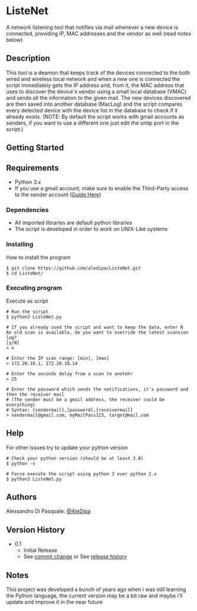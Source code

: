 # ListeNet

A network listening tool that notifies via mail whenever a new device is connected, providing IP, MAC addresses and the vendor as well
(read notes below)

## Description

This tool is a deamon that keeps track of the devices connected to the both wired and wireless local network and when a new one is connected the script immediately gets the IP address and, from it, the MAC address that uses to discover the device's vendor using a small local database (VMAC) and sends all the information to the given mail.
The new devices discovered are then saved into another database (MacLog) and the script compares every detected device with the device list in the database to check if it already exists.
(NOTE: By default the script works with gmail accounts as senders, if you want to use a different one just edit the smtp port in the script.)


## Getting Started

## Requirements
* Python 3.x
* If you use a gmail account, make sure to enable the Third-Party access to the sender account ([Guide Here](https://support.google.com/accounts/answer/3466521))

### Dependencies
* All imported libraries are default python libraries
* The script is developed in order to work on UNIX-Like systems

### Installing

How to install the program
 ```
 $ git clone https://github.com/aledipa/ListeNet.git
 $ cd ListeNet/
 ```

### Executing program
 
Execute as script
```
# Run the script
$ python3 ListeNet.py

# If you already used the script and want to keep the data, enter N
An old scan is available, do you want to override the latest scansion log? 
[y/N]
> n

# Enter the IP scan range: [min], [max]
> 172.20.10.1, 172.20.10.14

# Enter the seconds delay from a scan to anotehr
> 25

# Enter the password which sends the notifications, it's password and then the receiver mail
# (The sender must be a gmail address, the receiver could be everything)
# Syntax: [sendermail],[password],[receivermail] 
> sendermail@gmail.com, myMailPass123, target@mail.com
```

## Help
For other issues try to update your python version
```
# Check your python version (should be at least 3.0)
$ python -v

# Force execute the script using python 3 over python 2.x
$ python3 ListeNet.py
```

## Authors
Alessandro Di Pasquale: [@AleDipa](https://github.com/aledipa)

## Version History

* 0.1
    * Initial Release
    * See [commit change](https://github.com/aledipa/ListeNet/commits/main) or See [release history](https://github.com/aledipa/ListeNet/releases/)

## Notes
This project was developed a bunch of years ago when i was still learning the Python language, the current version may be a bit raw and maybe i'll update and improve it in the near future
